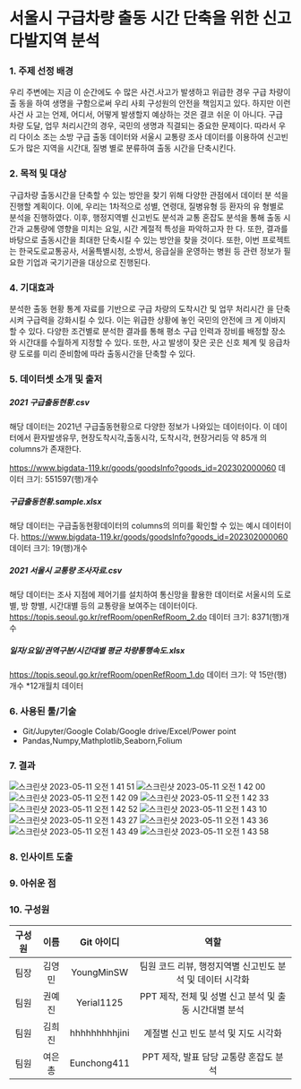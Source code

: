#  서울시 구급차량 출동 시간 단축을 위한 신고 다발지역 분석

### 1. 주제 선정 배경

 우리 주변에는 지금 이 순간에도 수 많은 사건.사고가 발생하고 위급한 경우 구급 차량이 출 동을 하여 생명을 구함으로써 우리 사회 구성원의 안전을 책임지고 있다. 하지만 이런 사건 사 고는 언제, 어디서, 어떻게 발생할지 예상하는 것은 결코 쉬운 이 아니다. 구급 차량 도달, 업무 처리시간의 경우, 국민의 생명과 직결되는 중요한 문제이다.
따라서 우리 다이소 조는 소방 구급 출동 데이터와 서울시 교통량 조사 데이터를 이용하여 신고빈도가 많은 지역을 시간대, 질병 별로 분류하여 출동 시간을 단축시킨다.

### 2. 목적 및 대상

 구급차량 출동시간을 단축할 수 있는 방안을 찾기 위해 다양한 관점에서 데이터 분 석을 진행할 계획이다. 이에, 우리는 1차적으로 성별, 연령대, 질병유형 등 환자의 유 형별로 분석을 진행하였다. 이후, 행정지역별 신고빈도 분석과 교통 혼잡도 분석을 통해 출동 시간과 교통량에 영향을 미치는 요일, 시간 계절적 특성을 파악하고자 한 다. 또한, 결과를 바탕으로 출동시간을 최대한 단축시킬 수 있는 방안을 찾을 것이다. 또한, 이번 프로젝트는 한국도로교통공사, 서울특별시청, 소방서, 응급실을 운영하는 병원 등 관련 정보가 필요한 기업과 국기기관을 대상으로 진행된다.

### 4. 기대효과

 분석한 출동 현황 통계 자료를 기반으로 구급 차량의 도착시간 및 업무 처리시간 을 단축시켜 구급력을 강화시킬 수 있다. 이는 위급한 상황에 놓인 국민의 안전에 크 게 이바지할 수 있다. 다양한 조건별로 분석한 결과를 통해 평소 구급 인력과 장비를 배정할 장소와 시간대를 수월하게 지정할 수 있다. 또한, 사고 발생이 잦은 곳은 신호 체계 및 응급차량 도로를 미리 준비함에 따라 출동시간을 단축할 수 있다.

### 5. 데이터셋 소개 및 출저

##### 2021 구급출동현황.csv
해당 데이터는 2021년 구급출동현황으로 다양한 정보가 나와있는 데이터이다.
이 데이터에서 환자발생유무, 현장도착시각,출동시각, 도착시각, 현장거리등 약 85개
의 columns가 존재한다.

https://www.bigdata-119.kr/goods/goodsInfo?goods_id=202302000060
데이터 크기: 551597(행)개수

##### 구급출동현황.sample.xlsx
해당 데이터는 구급출동현황데이터의 columns의 의미를 확인할 수 있는 예시 데이터이
다.
https://www.bigdata-119.kr/goods/goodsInfo?goods_id=202302000060
데이터 크기: 19(행)개수

##### 2021 서울시 교통량 조사자료.csv

해당 데이터는 조사 지점에 제어기를 설치하여 통신망을 활용한 데이터로 서울시의 도로별, 방 향별, 시간대별 등의 교통량을 보여주는 데이터이다.
https://topis.seoul.go.kr/refRoom/openRefRoom_2.do
데이터 크기: 8371(행)개수

##### 일자/요일/권역구분/시간대별 평균 차량통행속도.xlsx
https://topis.seoul.go.kr/refRoom/openRefRoom_1.do
데이터 크기: 약 15만(행)개수 *12개월치 데이터

### 6. 사용된 툴/기술

- Git/Jupyter/Google Colab/Google drive/Excel/Power point
- Pandas,Numpy,Mathplotlib,Seaborn,Folium


### 7. 결과
![스크린샷 2023-05-11 오전 1 41 51](https://github.com/YoungMinSW/Team_project/assets/109095108/5a6d43a3-8313-4193-9367-6db4734e6a26)
![스크린샷 2023-05-11 오전 1 42 00](https://github.com/YoungMinSW/Team_project/assets/109095108/662412a3-15e2-47a7-9a60-840a5ca3694c)
![스크린샷 2023-05-11 오전 1 42 09](https://github.com/YoungMinSW/Team_project/assets/109095108/ba1f8797-1a5f-40d2-9932-970805c1ce27)
![스크린샷 2023-05-11 오전 1 42 33](https://github.com/YoungMinSW/Team_project/assets/109095108/a033cf26-21af-4bfd-81e8-e8bd645a5e7b)
![스크린샷 2023-05-11 오전 1 42 52](https://github.com/YoungMinSW/Team_project/assets/109095108/4c197ece-de2c-43b0-87db-052b11118bb4)
![스크린샷 2023-05-11 오전 1 43 10](https://github.com/YoungMinSW/Team_project/assets/109095108/07ddbd60-d2fe-4ef7-a4d4-7ef3e59d37be)
![스크린샷 2023-05-11 오전 1 43 27](https://github.com/YoungMinSW/Team_project/assets/109095108/754c721b-f779-4304-9fd1-10651a32e34b)
![스크린샷 2023-05-11 오전 1 43 36](https://github.com/YoungMinSW/Team_project/assets/109095108/b9b30f93-2b7f-44e2-b376-537ab96aa6d1)
![스크린샷 2023-05-11 오전 1 43 49](https://github.com/YoungMinSW/Team_project/assets/109095108/7a4202c0-8ba3-4264-9bae-c425a092ad03)
![스크린샷 2023-05-11 오전 1 43 58](https://github.com/YoungMinSW/Team_project/assets/109095108/5f3a3868-584c-454b-b759-545013e690ca)



### 8. 인사이트 도출



### 9. 아쉬운 점





### 10. 구성원
|구성원|이름|Git 아이디|역할|
|:-----:|:-----:|:-----:|:-----:|
|팀장|김영민|YoungMinSW|팀원 코드 리뷰, 행정지역별 신고빈도 분석 및 데이터 시각화|
|팀원|권예진|Yerial1125|PPT 제작, 전체 및 성별 신고 분석 및 출동 시간대별 분석|
|팀원|김희진|hhhhhhhhhjini|계절별 신고 빈도 분석 및 지도 시각화|
|팀원|여은총|Eunchong411|PPT 제작, 발표 담당 교통량 혼잡도 분석 |

